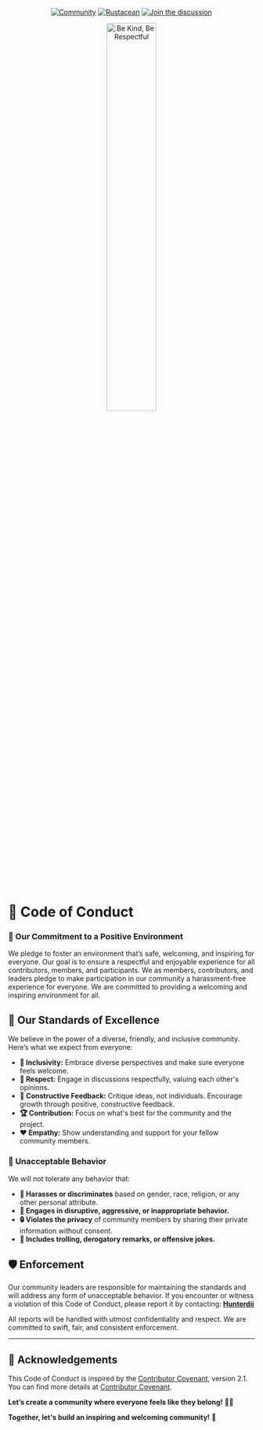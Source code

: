 


<div align="center">
  
[![Community](https://img.shields.io/badge/Community-Welcoming-brightgreen?style=for-the-badge)](https://discord.com/invite/dy4gAhng) 
[![Rustacean](https://img.shields.io/badge/Rustacean-Friendly-orange?style=for-the-badge&logo=rust)](https://github.com/Hunterdii)
[![Join the discussion](https://img.shields.io/badge/Join-Discussion-blue?style=for-the-badge&logo=Discussions)](https://github.com/Hunterdii/30-Days-Of-Rust/discussions)

<img src="https://github.com/user-attachments/assets/a1083fb3-3eec-4d1e-b93a-fa4d7a99f180" width="45%" alt="Be Kind, Be Respectful"/>

</div>

# 📜 **Code of Conduct**

### **🌟 Our Commitment to a Positive Environment**
We pledge to foster an environment that’s safe, welcoming, and inspiring for everyone. Our goal is to ensure a respectful and enjoyable experience for all contributors, members, and participants.
We as members, contributors, and leaders pledge to make participation in our community a harassment-free experience for everyone. We are committed to providing a welcoming and inspiring environment for all.

## 🎯 **Our Standards of Excellence**
We believe in the power of a diverse, friendly, and inclusive community. Here’s what we expect from everyone:
- **🌈 Inclusivity:** Embrace diverse perspectives and make sure everyone feels welcome.
- **🤝 Respect:** Engage in discussions respectfully, valuing each other's opinions.
- **💬 Constructive Feedback:** Critique ideas, not individuals. Encourage growth through positive, constructive feedback.
- **🏆 Contribution:** Focus on what's best for the community and the project.
- **❤️ Empathy:** Show understanding and support for your fellow community members.

### **🚫 Unacceptable Behavior**
We will not tolerate any behavior that:
- **💢 Harasses or discriminates** based on gender, race, religion, or any other personal attribute.
- **💬 Engages in disruptive, aggressive, or inappropriate behavior.**
- **🔒 Violates the privacy** of community members by sharing their private information without consent.
- **🚷 Includes trolling, derogatory remarks, or offensive jokes.**

## 🛡️ **Enforcement**
Our community leaders are responsible for maintaining the standards and will address any form of unacceptable behavior. If you encounter or witness a violation of this Code of Conduct, please report it by contacting:
[**Hunterdii**](mailto:hunterdii9879@gmail.com)

All reports will be handled with utmost confidentiality and respect. We are committed to swift, fair, and consistent enforcement.

---

## 🤝 **Acknowledgements**
This Code of Conduct is inspired by the [Contributor Covenant](https://www.contributor-covenant.org), version 2.1. You can find more details at [Contributor Covenant](https://www.contributor-covenant.org/version/2/1/code_of_conduct.html).

**Let’s create a community where everyone feels like they belong!** 🧡🌟

**Together, let's build an inspiring and welcoming community!** 🌈

